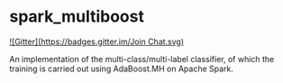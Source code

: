 spark_multiboost
================
[![Gitter](https://badges.gitter.im/Join Chat.svg)](https://gitter.im/BaiGang/spark_multiboost?utm_source=badge&utm_medium=badge&utm_campaign=pr-badge&utm_content=badge)

An implementation of the multi-class/multi-label classifier, of which the training is carried out using AdaBoost.MH on Apache Spark.
